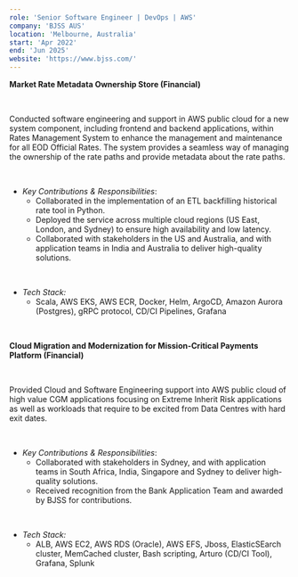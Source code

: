 ```yaml
---
role: 'Senior Software Engineer | DevOps | AWS'
company: 'BJSS AUS'
location: 'Melbourne, Australia'
start: 'Apr 2022'
end: 'Jun 2025'
website: 'https://www.bjss.com/'
---
```


**Market Rate Metadata Ownership Store (Financial)​**

</br>

Conducted software engineering and support in AWS public cloud for a new system component, including frontend and backend applications, within Rates Management System to enhance the management and maintenance for all EOD Official Rates. The system provides a seamless way of managing the ownership of the rate paths and provide metadata about the rate paths.

</br>

- _Key Contributions & Responsibilities_:
  - Collaborated in the implementation of an ETL backfilling historical rate tool in Python.
  - Deployed the service across multiple cloud regions (US East, London, and Sydney) to ensure high availability and low latency.
  - Collaborated with stakeholders in the US and Australia, and with application teams in India and Australia to deliver high-quality solutions.

</br>

- _Tech Stack:_ 
  - Scala, AWS EKS, AWS ECR, Docker, Helm, ArgoCD, Amazon Aurora (Postgres), gRPC protocol, CD/CI Pipelines, Grafana

</br>

**Cloud Migration and Modernization for Mission-Critical Payments Platform (Financial)​**

</br>

Provided Cloud and Software Engineering support into AWS public cloud of high value CGM applications focusing on Extreme Inherit Risk
applications as well as workloads that require to be excited from Data Centres with hard exit dates.

</br>

- _Key Contributions & Responsibilities_:
  - Collaborated with stakeholders in Sydney, and with application teams in South Africa, India, Singapore and Sydney to deliver high-quality
solutions.
  - Received recognition from the Bank Application Team and awarded by BJSS for contributions.

</br>

- _Tech Stack:_ 
  - ALB, AWS EC2, AWS RDS (Oracle), AWS EFS, Jboss, ElasticSEarch cluster, MemCached cluster, Bash scripting, Arturo (CD/CI Tool), Grafana, Splunk

</br>
